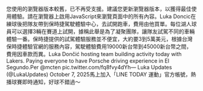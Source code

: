您使用的瀏覽器版本較舊，已不再受支援。建議您更新瀏覽器版本，以獲得最佳使用體驗。請在瀏覽器上啟用JavaScript來瀏覽頁面中的所有內容。Luka Doncic在練球後把隊友帶到保時捷駕駛體驗中心，去試開跑車，費用由他買單。每位湖人球員可以選擇3輛在賽道上試開，據稱此舉是為了凝聚團隊，讓隊友試駕不同的車輛體驗一番。保時捷提供的試駕體驗服務並不便宜，大約要3到5萬美元，根據台灣保時捷體驗官網的服務內容，駕駛體驗費用19000新台幣到45000新台幣之間，費用因車款而異。Luka Dončić hosting team building activity today with Lakers. Paying everyone to have Porsche driving experience in El Segundo.Per @mcten pic.twitter.com/fq8fvy4dYh— Luka Updates (@LukaUpdates) October 7, 2025馬上加入「LINE TODAY 運動」官方帳號，熱播球賽即時通知，好球不錯過～